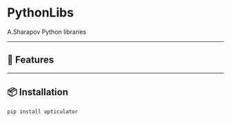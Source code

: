 # PythonLibs

A.Sharapov Python libraries

---

## 🚀 Features


---

## 📦 Installation

```bash
pip install opticulator